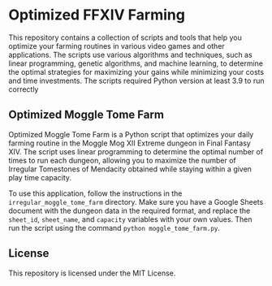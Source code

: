 <!DOCTYPE html>
<html>
<head>
  <meta charset="utf-8">

</head>
<body>
  <h1>Optimized FFXIV Farming</h1>

  <p>This repository contains a collection of scripts and tools that help you optimize your farming routines in various video games and other applications. The scripts use various algorithms and techniques, such as linear programming, genetic algorithms, and machine learning, to determine the optimal strategies for maximizing your gains while minimizing your costs and time investments. The scripts required Python version at least 3.9 to run correctly</p>

  <h2>Optimized Moggle Tome Farm</h2>

  <p>Optimized Moggle Tome Farm is a Python script that optimizes your daily farming routine in the Moggle Mog XII Extreme dungeon in Final Fantasy XIV. The script uses linear programming to determine the optimal number of times to run each dungeon, allowing you to maximize the number of Irregular Tomestones of Mendacity obtained while staying within a given play time capacity.</p>

  <p>To use this application, follow the instructions in the <code>irregular_moggle_tome_farm</code> directory. Make sure you have a Google Sheets document with the dungeon data in the required format, and replace the <code>sheet_id</code>, <code>sheet_name</code>, and <code>capacity</code> variables with your own values. Then run the script using the command <code>python moggle_tome_farm.py</code>.</p>

  <h2>License</h2>

  <p>This repository is licensed under the MIT License.</p>
</body>
</html>

